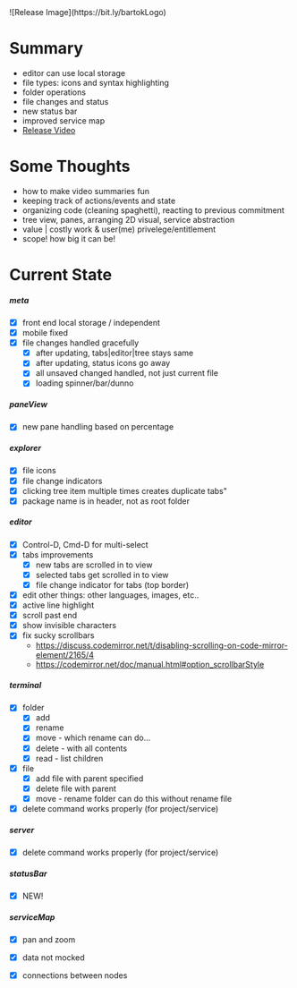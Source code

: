 <!-- highlighter -->
<h1 style="display:none"></h1>
![Release Image](https://bit.ly/bartokLogo)

Summary
=======
  - editor can use local storage
  - file types: icons and syntax highlighting
  - folder operations
  - file changes and status
  - new status bar
  - improved service map
  - [Release Video](https://youtu.be/LAKMr2ARd34)

Some Thoughts
=============
  - how to make video summaries fun
  - keeping track of actions/events and state
  - organizing code (cleaning spaghetti), reacting to previous commitment
  - tree view, panes, arranging 2D visual, service abstraction
  - value | costly work & user(me) privelege/entitlement
  - scope! how big it can be!

Current State
=============
##### meta
  - [X] front end local storage / independent
  - [X] mobile fixed
  - [X] file changes handled gracefully
    - [X] after updating, tabs|editor|tree stays same
    - [X] after updating, status icons go away
    - [X] all unsaved changed handled, not just current file
    - [X] loading spinner/bar/dunno

##### paneView
  - [X] new pane handling based on percentage

##### explorer
  - [X] file icons
  - [X] file change indicators
  - [X] clicking tree item multiple times creates duplicate tabs"
  - [X] package name is in header, not as root folder

##### editor
  - [x] Control-D, Cmd-D for multi-select
  - [X] tabs improvements
    - [X] new tabs are scrolled in to view
    - [X] selected tabs get scrolled in to view
    - [X] file change indicator for tabs (top border)
  - [X] edit other things: other languages, images, etc..
  - [X] active line highlight
  - [X] scroll past end
  - [X] show invisible characters
  - [X] fix sucky scrollbars
    - https://discuss.codemirror.net/t/disabling-scrolling-on-code-mirror-element/2165/4
    - https://codemirror.net/doc/manual.html#option_scrollbarStyle

##### terminal
  - [X] folder
     - [X] add
     - [X] rename
     - [X] move - which rename can do...
     - [X] delete - with all contents
     - [X] read - list children
  - [X] file
     - [X] add file with parent specified
     - [X] delete file with parent
     - [X] move - rename folder can do this without rename file
  - [X] delete command works properly (for project/service)

##### server
  - [X] delete command works properly (for project/service)

##### statusBar
  - [X] NEW!

##### serviceMap
  - [X] pan and zoom
  - [X] data not mocked
  - [X] connections between nodes

